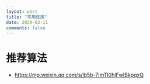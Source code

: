 ```yaml
---
layout: post
title: "常用连接"
date: 2020-02-11
comments: false
---
```


# 推荐算法
* https://mp.weixin.qq.com/s/lb5b-7ImTI0hlFwIBkpqxQ


